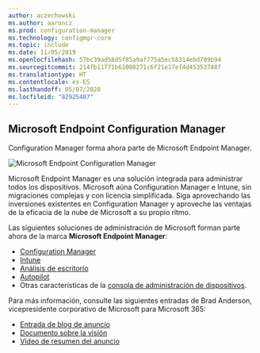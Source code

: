 ```yaml
---
author: aczechowski
ms.author: aaroncz
ms.prod: configuration-manager
ms.technology: configmgr-core
ms.topic: include
ms.date: 11/05/2019
ms.openlocfilehash: 57bc39ad58d5f85a9af775a5ec58314ebd709b94
ms.sourcegitcommit: 214fb11771b61008271c6f21e17ef4d45353788f
ms.translationtype: HT
ms.contentlocale: es-ES
ms.lasthandoff: 05/07/2020
ms.locfileid: "82925407"
---
```

## <a name="microsoft-endpoint-configuration-manager"></a><a name="bkmk_mem"></a> Microsoft Endpoint Configuration Manager

<!--4960084-->

Configuration Manager forma ahora parte de Microsoft Endpoint Manager.

![Microsoft Endpoint Configuration Manager](../../media/4960084-endpoint-manager-logo.png)

Microsoft Endpoint Manager es una solución integrada para administrar todos los dispositivos. Microsoft aúna Configuration Manager e Intune, sin migraciones complejas y con licencia simplificada. Siga aprovechando las inversiones existentes en Configuration Manager y aproveche las ventajas de la eficacia de la nube de Microsoft a su propio ritmo.

Las siguientes soluciones de administración de Microsoft forman parte ahora de la marca **Microsoft Endpoint Manager**:

- [Configuration Manager](https://docs.microsoft.com/configmgr)
- [Intune](https://docs.microsoft.com/intune)
- [Análisis de escritorio](../../../../../desktop-analytics/overview.md)
- [Autopilot](https://docs.microsoft.com/intune/enrollment/enrollment-autopilot)
- Otras características de la [consola de administración de dispositivos](https://techcommunity.microsoft.com/t5/enterprise-mobility-security/microsoft-intune-rolls-out-an-improved-streamlined-endpoint/ba-p/937760).

Para más información, consulte las siguientes entradas de Brad Anderson, vicepresidente corporativo de Microsoft para Microsoft 365:

- [Entrada de blog de anuncio](https://aka.ms/cmannounce)
- [Documento sobre la visión](https://aka.ms/MEMVisionPaper)
- [Vídeo de resumen del anuncio](https://youtu.be/GS7oNPInFuw)

